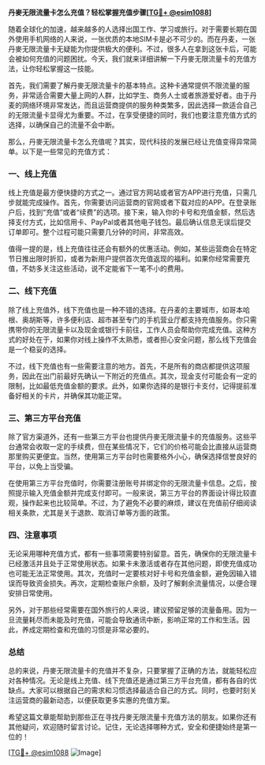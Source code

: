 **丹麥无限流量卡怎么充值？轻松掌握充值步骤[[TG💪+ @esim1088](https://t.me/s/esim1088)]**

随着全球化的加速，越来越多的人选择出国工作、学习或旅行。对于需要长期在国外使用手机网络的人来说，一张优质的本地SIM卡是必不可少的。而在丹麦，一张丹麥无限流量卡无疑能为你提供极大的便利。不过，很多人在拿到这张卡后，可能会被如何充值的问题困扰。今天，我们就来详细讲解一下丹麥无限流量卡的充值方法，让你轻松掌握这一技能。

首先，我们需要了解丹麥无限流量卡的基本特点。这种卡通常提供不限流量的服务，非常适合需要大量上网的人群，比如学生、商务人士或者旅游爱好者。由于丹麦的网络环境非常发达，而且运营商提供的服务种类繁多，因此选择一款适合自己的无限流量卡显得尤为重要。不过，在享受便捷的同时，我们也要注意充值方式的选择，以确保自己的流量不会中断。

那么，丹麥无限流量卡怎么充值呢？其实，现代科技的发展已经让充值变得异常简单。以下是一些常见的充值方式：

### 一、线上充值

线上充值是最方便快捷的方式之一。通过官方网站或者官方APP进行充值，只需几步就能完成操作。首先，你需要访问运营商的官网或者下载对应的APP。在登录账户后，找到“充值”或者“续费”的选项。接下来，输入你的卡号和充值金额，然后选择支付方式，比如信用卡、PayPal或者其他电子钱包。最后确认信息无误后提交订单即可。整个过程可能只需要几分钟的时间，非常高效。

值得一提的是，线上充值往往还会有额外的优惠活动。例如，某些运营商会在特定节日推出限时折扣，或者为新用户提供首次充值返现的福利。如果你经常需要充值，不妨多关注这些活动，说不定能省下一笔不小的费用。

### 二、线下充值

除了线上充值外，线下充值也是一种不错的选择。在丹麦的主要城市，如哥本哈根、奥胡斯等，许多便利店、超市甚至专门的手机营业厅都支持充值服务。你只需携带你的无限流量卡以及现金或银行卡前往，工作人员会帮助你完成充值。这种方式的好处在于，如果你对线上操作不太熟悉，或者担心安全问题，那么线下充值会是一个稳妥的选择。

不过，线下充值也有一些需要注意的地方。首先，不是所有的商店都提供这项服务，因此在出门前最好先确认一下附近的充值点。其次，现金支付可能会有一定的限制，比如最低充值金额的要求。此外，如果你选择的是银行卡支付，记得提前准备好相关的卡片，并确保其功能正常。

### 三、第三方平台充值

除了官方渠道外，还有一些第三方平台也提供丹麥无限流量卡的充值服务。这些平台通常会收取一定的手续费，但在某些情况下，它们的价格可能会比直接从运营商那里购买更便宜。当然，使用第三方平台时也需要格外小心，确保选择信誉良好的平台，以免上当受骗。

在使用第三方平台充值时，你需要注册账号并绑定你的无限流量卡信息。之后，按照提示输入充值金额并完成支付即可。一般来说，第三方平台的界面设计得比较直观，操作起来也比较简单。不过，为了避免不必要的麻烦，建议在充值前仔细阅读相关条款，尤其是关于退款、取消订单等方面的政策。

### 四、注意事项

无论采用哪种充值方式，都有一些事项需要特别留意。首先，确保你的无限流量卡已经激活并且处于正常使用状态。如果卡未激活或者存在其他问题，即使充值成功也可能无法正常使用。其次，充值时一定要核对好卡号和充值金额，避免因输入错误而导致资金损失。再次，定期检查账户余额，及时了解剩余流量情况，以便合理安排日常使用。

另外，对于那些经常需要在国外旅行的人来说，建议预留足够的流量备用。因为一旦流量耗尽而未能及时充值，可能会导致通讯中断，影响正常的工作和生活。因此，养成定期检查和充值的习惯是非常必要的。

### 总结

总的来说，丹麥无限流量卡的充值并不复杂，只要掌握了正确的方法，就能轻松应对各种情况。无论是线上充值、线下充值还是通过第三方平台充值，都有各自的优缺点。大家可以根据自己的需求和习惯选择最适合自己的方式。同时，也要时刻关注运营商的最新动态，以便获取更多实惠的充值方案。

希望这篇文章能帮助到那些正在寻找丹麥无限流量卡充值方法的朋友。如果你还有其他疑问，欢迎随时留言讨论。记住，无论选择哪种方式，安全和便捷始终是第一位的！

[[TG💪+ @esim1088](https://t.me/s/esim1088) ![Image](https://i.postimg.cc/4NQfJmqS/Snipaste-2025-05-13-00-14-12.png)]